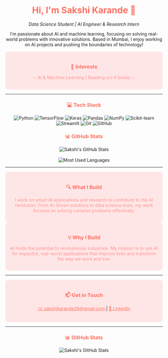 <div align="center">
  <h1 style="color: #ff6f61;"> Hi, I'm Sakshi Karande 🎀 </h1>
  <p><em>Data Science Student | AI Engineer & Research Intern</em></p>
  <p>I'm passionate about AI and machine learning, focusing on solving real-world problems with innovative solutions. Based in Mumbai, I enjoy working on AI projects and pushing the boundaries of technology!</p>
</div>

<div align="center" style="background-color: #ffe6e6; padding: 15px; border-radius: 10px;">
  <h3 style="color: #ff6f61;">🎯 Interests</h3>
  <p style="color: #ff8f8f;">
    ✨ AI & Machine Learning | Reading sci-fi books ✨
  </p>
</div>

---

<div align="center">
  <h3 style="color: #ff6f61;">💻 Tech Stack</h3>
  <p>
    <img src="https://img.shields.io/badge/Python-3776AB?style=for-the-badge&logo=python&logoColor=white" alt="Python" />
    <img src="https://img.shields.io/badge/TensorFlow-FF6F00?style=for-the-badge&logo=tensorflow&logoColor=white" alt="TensorFlow" />
    <img src="https://img.shields.io/badge/Keras-D00000?style=for-the-badge&logo=keras&logoColor=white" alt="Keras" />
    <img src="https://img.shields.io/badge/Pandas-150458?style=for-the-badge&logo=pandas&logoColor=white" alt="Pandas" />
    <img src="https://img.shields.io/badge/NumPy-013243?style=for-the-badge&logo=numpy&logoColor=white" alt="NumPy" />
    <img src="https://img.shields.io/badge/Scikit_Learn-F7931E?style=for-the-badge&logo=scikit-learn&logoColor=white" alt="Scikit-learn" />
    <img src="https://img.shields.io/badge/Streamlit-FF4B4B?style=for-the-badge&logo=streamlit&logoColor=white" alt="Streamlit" />
    <img src="https://img.shields.io/badge/Git-F05032?style=for-the-badge&logo=git&logoColor=white" alt="Git" />
    <img src="https://img.shields.io/badge/GitHub-181717?style=for-the-badge&logo=github&logoColor=white" alt="GitHub" />
  </p>
</div>

<div align="center">
  <h3 style="color: #ff6f61;">📊 GitHub Stats</h3>
  <img src="https://github-readme-stats.vercel.app/api?username=yourusername&show_icons=true&theme=material-palenight&bg_color=0,0,0,0" alt="Sakshi's GitHub Stats" style="border: none;"/>
  <br><br>
  <img src="https://github-readme-stats.vercel.app/api/top-langs/?username=yourusername&layout=compact&theme=material-palenight&bg_color=0,0,0,0" alt="Most Used Languages" style="border: none;"/>
</div>

---

<div align="center" style="background-color: #ffe6e6; padding: 15px; border-radius: 10px;">
  <h3 style="color: #ff6f61;">🔍 What I Build</h3>
  <p style="color: #ff8f8f;">I work on smart AI applications and research to contribute to the AI revolution. From AI-driven solutions to data science tools, my work focuses on solving complex problems effectively.</p>
</div>

<div align="center" style="background-color: #ffe6e6; padding: 15px; border-radius: 10px;">
  <h3 style="color: #ff6f61;">💡 Why I Build</h3>
  <p style="color: #ff8f8f;">AI holds the potential to revolutionize industries. My mission is to use AI for impactful, real-world applications that improve lives and transform the way we work and live.</p>
</div>

---

<div align="center" style="background-color: #ffe6e6; padding: 15px; border-radius: 10px;">
  <h3 style="color: #ff6f61;">📫 Get in Touch</h3>
  <p>
    <a href="mailto:your.email@example.com" style="color: #ff6f61;">✉️ sakshikarande26@gmail.com </a> | 
    <a href="https://www.linkedin.com/in/sakshi-karande/" style="color: #ff6f61;">🔗 LinkedIn</a>
  </p>
</div>


---

<div align="center">
  <h3 style="color: #ff6f61;">📊 GitHub Stats</h3>
  <img src="https://github-readme-stats.vercel.app/api?username=yourusername&show_icons=true&theme=material-palenight&bg_color=0,0,0,0" alt="Sakshi's GitHub Stats" style="border: none;"/>
</div>
